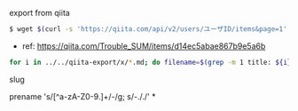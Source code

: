 export from qiita

```bash
$ wget $(curl -s 'https://qiita.com/api/v2/users/ユーザID/items&page=1' | jq -r '[.[].url+".md"]|join(" ")')
```

* ref: https://qiita.com/Trouble_SUM/items/d14ec5abae867b9e5a6b

```bash
for i in ../../qiita-export/x/*.md; do filename=$(grep -m 1 title: ${i} | cut -f2 -d ' '); cp ${i} ${filename}.md ;done
```


slug

prename 's/[^a-zA-Z0-9.]+/-/g; s/-\././'  *

